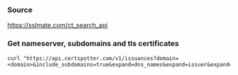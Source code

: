 ### Source
https://sslmate.com/ct_search_api

### Get nameserver, subdomains and tls certificates
```
curl "https://api.certspotter.com/v1/issuances?domain=<domain>&include_subdomains=true&expand=dns_names&expand=issuer&expand=revocation&expand=problem_reporting&expand=cert_der"
```

